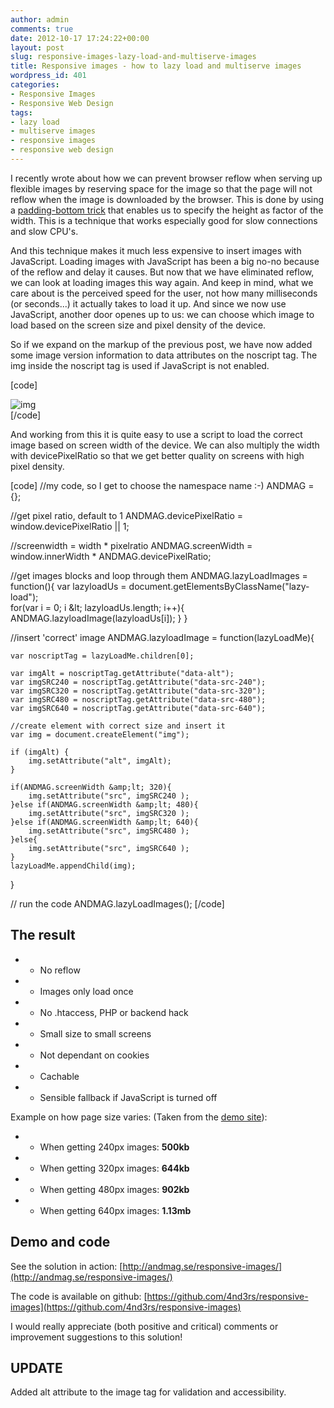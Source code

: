 ```yaml
---
author: admin
comments: true
date: 2012-10-17 17:24:22+00:00
layout: post
slug: responsive-images-lazy-load-and-multiserve-images
title: Responsive images - how to lazy load and multiserve images
wordpress_id: 401
categories:
- Responsive Images
- Responsive Web Design
tags:
- lazy load
- multiserve images
- responsive images
- responsive web design
---
```



I recently wrote about how we can prevent browser reflow when serving up flexible images by reserving space for the image so that the page will not reflow when the image is downloaded by the browser. This is done by using a [padding-bottom trick](http://andmag.se/2011/11/responsive-embeds/) that enables us to specify the height as factor of the width. This is a technique that works especially good for slow connections and slow CPU's.







And this technique makes it much less expensive to insert images with JavaScript. Loading images with JavaScript has been a big no-no because of the reflow and delay it causes. But now that we have eliminated reflow, we can look at loading images this way again. And keep in mind, what we care about is the perceived speed for the user, not how many milliseconds (or seconds...) it actually takes to load it up. And since we now use JavaScript, another door openes up to us: we can choose which image to load based on the screen size and pixel density of the device.







So if we expand on the markup of the previous post, we have now added some image version information to data attributes on the noscript tag. The img inside the noscript tag is used if JavaScript is not enabled.

[code]
<div class="lazy-load embed-container ratio-16-9">
    <noscript data-alt="img" data-src-240="img/climb3_240.jpg" 
        data-src-320="img/climb3_320.jpg" 
        data-src-480="img/climb3_480.jpg"
        data-src-640="img/climb3_640.jpg"> 
            <img alt="img" src="img/climb3_480.jpg"/>
    </noscript>
</div>
[/code]







And working from this it is quite easy to use a script to load the correct image based on screen width of the device. We can also multiply the width with devicePixelRatio so that we get better quality on screens with high pixel density.

[code]
//my code, so I get to choose the namespace name :-)
ANDMAG = {};

//get pixel ratio, default to 1
ANDMAG.devicePixelRatio = window.devicePixelRatio || 1;

//screenwidth  = width * pixelratio
ANDMAG.screenWidth = window.innerWidth * ANDMAG.devicePixelRatio;

//get images blocks and loop through them
ANDMAG.lazyLoadImages = function(){
    var lazyloadUs = document.getElementsByClassName("lazy-load");                
    for(var i = 0; i &amp;lt; lazyloadUs.length; i++){       
        ANDMAG.lazyloadImage(lazyloadUs[i]);
    }
}

//insert 'correct' image
ANDMAG.lazyloadImage = function(lazyLoadMe){
    
    var noscriptTag = lazyLoadMe.children[0];

    var imgAlt = noscriptTag.getAttribute("data-alt");
    var imgSRC240 = noscriptTag.getAttribute("data-src-240");
    var imgSRC320 = noscriptTag.getAttribute("data-src-320");
    var imgSRC480 = noscriptTag.getAttribute("data-src-480");
    var imgSRC640 = noscriptTag.getAttribute("data-src-640");

    //create element with correct size and insert it
    var img = document.createElement("img");

    if (imgAlt) {
        img.setAttribute("alt", imgAlt);
    }

    if(ANDMAG.screenWidth &amp;lt; 320){
        img.setAttribute("src", imgSRC240 );
    }else if(ANDMAG.screenWidth &amp;lt; 480){
        img.setAttribute("src", imgSRC320 );
    }else if(ANDMAG.screenWidth &amp;lt; 640){
        img.setAttribute("src", imgSRC480 );
    }else{
        img.setAttribute("src", imgSRC640 );
    }
    lazyLoadMe.appendChild(img);
}

// run the code
ANDMAG.lazyLoadImages();
[/code]





## The result









  * * No reflow


  * * Images only load once


  * * No .htaccess, PHP or backend hack


  * * Small size to small screens


  * * Not dependant on cookies


  * * Cachable


  * * Sensible fallback if JavaScript is turned off



Example on how page size varies: (Taken from the [demo site](http://andmag.se/responsive-images/)):







  * * When getting 240px images: **500kb**


  * * When getting 320px images: **644kb**


  * * When getting 480px images: **902kb**


  * * When getting 640px images: **1.13mb**





## Demo and code





See the solution in action: [http://andmag.se/responsive-images/](http://andmag.se/responsive-images/)  

The code is available on github: [https://github.com/4nd3rs/responsive-images](https://github.com/4nd3rs/responsive-images)

I would really appreciate (both positive and critical) comments or improvement suggestions to this solution!






## UPDATE




Added alt attribute to the image tag for validation and accessibility.
